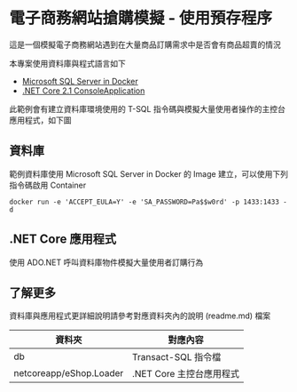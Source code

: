 # 電子商務網站搶購模擬 - 使用預存程序

這是一個模擬電子商務網站遇到在大量商品訂購需求中是否會有商品超賣的情況

本專案使用資料庫與程式語言如下

- [Microsoft SQL Server in Docker](https://hub.docker.com/r/microsoft/mssql-server-linux/)
- [.NET Core 2.1 ConsoleApplication](https://docs.microsoft.com/zh-tw/dotnet/core/)

此範例會有建立資料庫環境使用的 T-SQL 指令碼與模擬大量使用者操作的主控台應用程式，如下圖

## 資料庫

範例資料庫使用 Microsoft SQL Server in Docker 的 Image 建立，可以使用下列指令碼啟用 Container

```
docker run -e 'ACCEPT_EULA=Y' -e 'SA_PASSWORD=Pa$$w0rd' -p 1433:1433 -d
```

## .NET Core 應用程式

使用 ADO.NET 呼叫資料庫物件模擬大量使用者訂購行為

## 了解更多

資料庫與應用程式更詳細說明請參考對應資料夾內的說明 (readme.md) 檔案

|資料夾|對應內容|
|--|--|
|db|Transact-SQL 指令檔|
|netcoreapp/eShop.Loader|.NET Core 主控台應用程式|

